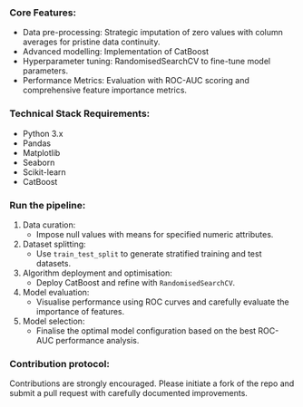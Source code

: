 ### Core Features:
- Data pre-processing: Strategic imputation of zero values with column averages for pristine data continuity.
- Advanced modelling: Implementation of CatBoost 
- Hyperparameter tuning: RandomisedSearchCV to fine-tune model parameters.
- Performance Metrics: Evaluation with ROC-AUC scoring and comprehensive feature importance metrics.
### Technical Stack Requirements:
- Python 3.x
- Pandas
- Matplotlib
- Seaborn
- Scikit-learn
- CatBoost
### Run the pipeline:
1. Data curation:
   - Impose null values with means for specified numeric attributes.
2. Dataset splitting:
   - Use `train_test_split` to generate stratified training and test datasets.
3. Algorithm deployment and optimisation:
   - Deploy CatBoost and refine with `RandomisedSearchCV`.
4. Model evaluation:
   - Visualise performance using ROC curves and carefully evaluate the importance of features.
5. Model selection:
   - Finalise the optimal model configuration based on the best ROC-AUC performance analysis.
### Contribution protocol:
Contributions are strongly encouraged. Please initiate a fork of the repo and submit a pull request with carefully documented improvements.
